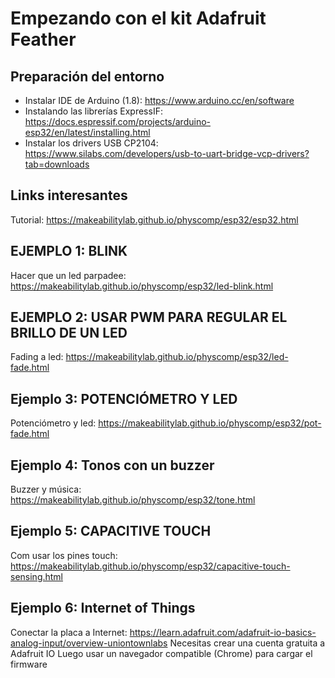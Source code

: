 # Empezando con el kit Adafruit Feather

## Preparación del entorno
-  Instalar IDE de Arduino (1.8): https://www.arduino.cc/en/software
-  Instalando las librerías ExpressIF: https://docs.espressif.com/projects/arduino-esp32/en/latest/installing.html
-  Instalar los drivers USB CP2104: https://www.silabs.com/developers/usb-to-uart-bridge-vcp-drivers?tab=downloads

## Links interesantes

Tutorial: https://makeabilitylab.github.io/physcomp/esp32/esp32.html


## EJEMPLO 1: BLINK

Hacer que un led parpadee: https://makeabilitylab.github.io/physcomp/esp32/led-blink.html

## EJEMPLO 2: USAR PWM PARA REGULAR EL BRILLO DE UN LED

Fading a led: https://makeabilitylab.github.io/physcomp/esp32/led-fade.html

## Ejemplo 3: POTENCIÓMETRO Y LED

Potenciómetro y led: https://makeabilitylab.github.io/physcomp/esp32/pot-fade.html

## Ejemplo 4: Tonos con un buzzer

Buzzer y música: https://makeabilitylab.github.io/physcomp/esp32/tone.html

## Ejemplo 5: CAPACITIVE TOUCH

Com usar los pines touch: https://makeabilitylab.github.io/physcomp/esp32/capacitive-touch-sensing.html

## Ejemplo 6: Internet of Things

Conectar la placa a Internet: https://learn.adafruit.com/adafruit-io-basics-analog-input/overview-uniontownlabs
Necesitas crear una cuenta gratuita a Adafruit IO
Luego usar un navegador compatible (Chrome) para cargar el firmware

